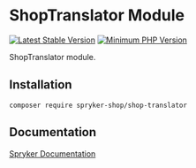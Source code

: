 # ShopTranslator Module
[![Latest Stable Version](https://poser.pugx.org/spryker-shop/shop-translator/v/stable.svg)](https://packagist.org/packages/spryker-shop/shop-translator)
[![Minimum PHP Version](https://img.shields.io/badge/php-%3E%3D%208.2-8892BF.svg)](https://php.net/)

ShopTranslator module.

## Installation

```
composer require spryker-shop/shop-translator
```

## Documentation

[Spryker Documentation](https://docs.spryker.com)

